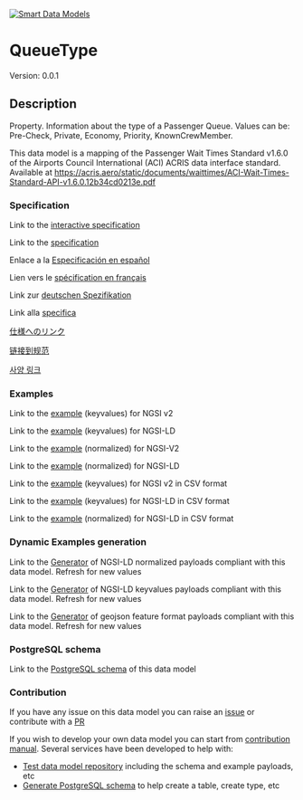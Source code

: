 [![Smart Data Models](https://smartdatamodels.org/wp-content/uploads/2022/01/SmartDataModels_logo.png "Logo")](https://smartdatamodels.org)
# QueueType
Version: 0.0.1

## Description 

Property. Information about the type of a Passenger Queue. Values can be: Pre-Check, Private, Economy, Priority, KnownCrewMember.

This data model is a mapping of the Passenger Wait Times Standard v1.6.0 of the Airports Council International (ACI) ACRIS data interface standard. Available at https://acris.aero/static/documents/waittimes/ACI-Wait-Times-Standard-API-v1.6.0.12b34cd0213e.pdf
### Specification

Link to the [interactive specification](https://swagger.lab.fiware.org/?url=https://smart-data-models.github.io/dataModel.ACRIS/QueueType/swagger.yaml)

Link to the [specification](https://github.com/smart-data-models/dataModel.ACRIS/blob/master/QueueType/doc/spec.md)

Enlace a la [Especificación en español](https://github.com/smart-data-models/dataModel.ACRIS/blob/master/QueueType/doc/spec_ES.md)

Lien vers le [spécification en français](https://github.com/smart-data-models/dataModel.ACRIS/blob/master/QueueType/doc/spec_FR.md)

Link zur [deutschen Spezifikation](https://github.com/smart-data-models/dataModel.ACRIS/blob/master/QueueType/doc/spec_DE.md)

Link alla [specifica](https://github.com/smart-data-models/dataModel.ACRIS/blob/master/QueueType/doc/spec_IT.md)

[仕様へのリンク](https://github.com/smart-data-models/dataModel.ACRIS/blob/master/QueueType/doc/spec_JA.md)

[链接到规范](https://github.com/smart-data-models/dataModel.ACRIS/blob/master/QueueType/doc/spec_ZH.md)

[사양 링크](https://github.com/smart-data-models/dataModel.ACRIS/blob/master/QueueType/doc/spec_KO.md)
### Examples

Link to the [example](https://smart-data-models.github.io/dataModel.ACRIS/QueueType/examples/example.json) (keyvalues) for NGSI v2

Link to the [example](https://smart-data-models.github.io/dataModel.ACRIS/QueueType/examples/example.jsonld) (keyvalues) for NGSI-LD

Link to the [example](https://smart-data-models.github.io/dataModel.ACRIS/QueueType/examples/example-normalized.json) (normalized) for NGSI-V2

Link to the [example](https://smart-data-models.github.io/dataModel.ACRIS/QueueType/examples/example-normalized.jsonld) (normalized) for NGSI-LD

Link to the [example](https://github.com/smart-data-models/dataModel.ACRIS/blob/master/QueueType/examples/example.json.csv) (keyvalues) for NGSI v2 in CSV format

Link to the [example](https://github.com/smart-data-models/dataModel.ACRIS/blob/master/QueueType/examples/example.jsonld.csv) (keyvalues) for NGSI-LD in CSV format

Link to the [example](https://github.com/smart-data-models/dataModel.ACRIS/blob/master/QueueType/examples/example-normalized.jsonld.csv) (normalized) for NGSI-LD in CSV format
### Dynamic Examples generation

Link to the [Generator](https://smartdatamodels.org/extra/ngsi-ld_generator.php?schemaUrl=https://raw.githubusercontent.com/smart-data-models/dataModel.ACRIS/master/QueueType/schema.json&email=info@smartdatamodels.org) of NGSI-LD normalized payloads compliant with this data model. Refresh for new values

Link to the [Generator](https://smartdatamodels.org/extra/ngsi-ld_generator_keyvalues.php?schemaUrl=https://raw.githubusercontent.com/smart-data-models/dataModel.ACRIS/master/QueueType/schema.json&email=info@smartdatamodels.org) of NGSI-LD keyvalues payloads compliant with this data model. Refresh for new values

Link to the [Generator](https://smartdatamodels.org/extra/geojson_features_generator.php?schemaUrl=https://raw.githubusercontent.com/smart-data-models/dataModel.ACRIS/master/QueueType/schema.json&email=info@smartdatamodels.org) of geojson feature format payloads compliant with this data model. Refresh for new values
### PostgreSQL schema

Link to the [PostgreSQL schema](https://github.com/smart-data-models/dataModel.ACRIS/blob/master/QueueType/schema.sql) of this data model
### Contribution

 If you have any issue on this data model you can raise an [issue](https://github.com/smart-data-models/dataModel.ACRIS/issues)  or contribute with a [PR](https://github.com/smart-data-models/dataModel.ACRIS/pulls)

 If you wish to develop your own data model you can start from [contribution manual](https://bit.ly/contribution_manual). Several services have been developed to help with: 
 - [Test data model repository](https://smartdatamodels.org/index.php/data-models-contribution-api/) including the schema and example payloads, etc
 - [Generate PostgreSQL schema](https://smartdatamodels.org/index.php/sql-service/) to help create a table, create type, etc